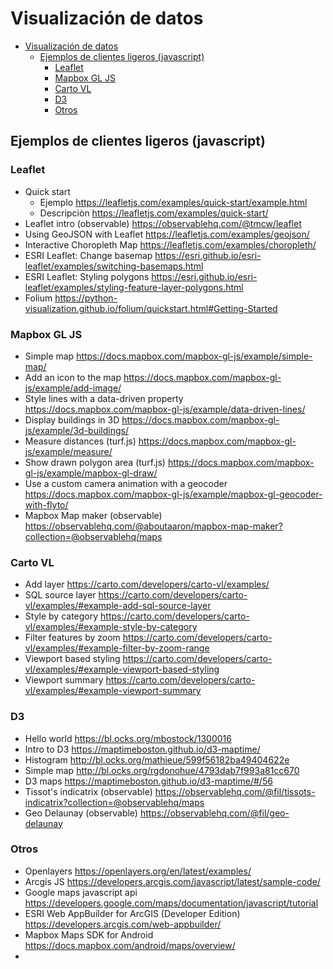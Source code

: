 # Visualización de datos

- [Visualización de datos](#visualizaci%C3%B3n-de-datos)
  - [Ejemplos de clientes ligeros (javascript)](#ejemplos-de-clientes-ligeros-javascript)
    - [Leaflet](#leaflet)
    - [Mapbox GL JS](#mapbox-gl-js)
    - [Carto VL](#carto-vl)
    - [D3](#d3)
    - [Otros](#otros)

## Ejemplos de clientes ligeros (javascript)

### Leaflet

* Quick start 
  * Ejemplo https://leafletjs.com/examples/quick-start/example.html 
  * Descripciòn https://leafletjs.com/examples/quick-start/
* Leaflet intro (observable) https://observablehq.com/@tmcw/leaflet 
* Using GeoJSON with Leaflet https://leafletjs.com/examples/geojson/
* Interactive Choropleth Map https://leafletjs.com/examples/choropleth/
* ESRI Leaflet: Change basemap https://esri.github.io/esri-leaflet/examples/switching-basemaps.html
* ESRI Leaflet: Styling polygons https://esri.github.io/esri-leaflet/examples/styling-feature-layer-polygons.html
* Folium https://python-visualization.github.io/folium/quickstart.html#Getting-Started



### Mapbox GL JS

* Simple map https://docs.mapbox.com/mapbox-gl-js/example/simple-map/ 
* Add an icon to the map https://docs.mapbox.com/mapbox-gl-js/example/add-image/
* Style lines with a data-driven property https://docs.mapbox.com/mapbox-gl-js/example/data-driven-lines/
* Display buildings in 3D https://docs.mapbox.com/mapbox-gl-js/example/3d-buildings/
* Measure distances (turf.js) https://docs.mapbox.com/mapbox-gl-js/example/measure/
* Show drawn polygon area (turf.js) https://docs.mapbox.com/mapbox-gl-js/example/mapbox-gl-draw/
* Use a custom camera animation with a geocoder https://docs.mapbox.com/mapbox-gl-js/example/mapbox-gl-geocoder-with-flyto/
* Mapbox Map maker (observable) https://observablehq.com/@aboutaaron/mapbox-map-maker?collection=@observablehq/maps


### Carto VL

* Add layer https://carto.com/developers/carto-vl/examples/
* SQL source layer https://carto.com/developers/carto-vl/examples/#example-add-sql-source-layer
* Style by category https://carto.com/developers/carto-vl/examples/#example-style-by-category
* Filter features by zoom https://carto.com/developers/carto-vl/examples/#example-filter-by-zoom-range
* Viewport based styling https://carto.com/developers/carto-vl/examples/#example-viewport-based-styling
* Viewport summary https://carto.com/developers/carto-vl/examples/#example-viewport-summary



### D3

* Hello world https://bl.ocks.org/mbostock/1300016
* Intro to D3 https://maptimeboston.github.io/d3-maptime/
* Histogram http://bl.ocks.org/mathieue/599f56182ba49404622e
* Simple map http://bl.ocks.org/rgdonohue/4793dab7f993a81cc670
* D3 maps https://maptimeboston.github.io/d3-maptime/#/56
* Tissot's indicatrix (observable) https://observablehq.com/@fil/tissots-indicatrix?collection=@observablehq/maps
* Geo Delaunay (observable) https://observablehq.com/@fil/geo-delaunay


### Otros

* Openlayers https://openlayers.org/en/latest/examples/
* Arcgis JS https://developers.arcgis.com/javascript/latest/sample-code/
* Google maps javascript api https://developers.google.com/maps/documentation/javascript/tutorial
* ESRI Web AppBuilder for ArcGIS (Developer Edition) https://developers.arcgis.com/web-appbuilder/
* Mapbox Maps SDK for Android https://docs.mapbox.com/android/maps/overview/
* 


